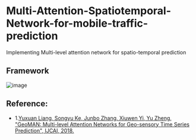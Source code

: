 # Multi-Attention-Spatiotemporal-Network-for-mobile-traffic-prediction
Implementing Multi-level attention network for spatio-temporal prediction

## Framework

![image](https://github.com/Elliebababa/Multi-Attention-Spatiotemporal-Network-for-mobile-traffic-prediction/blob/master/MASTNN_Framework.png)


## Reference:

- 1.[Yuxuan Liang, Songyu Ke, Junbo Zhang, Xiuwen Yi, Yu Zheng, "GeoMAN: Multi-level Attention Networks for Geo-sensory Time Series Prediction", IJCAI, 2018.](https://www.ijcai.org/proceedings/2018/0476.pdf)
